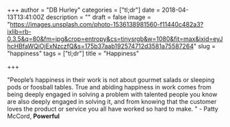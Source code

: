 +++
author = "DB Hurley"
categories = ["tl;dr"]
date = 2018-04-13T13:41:00Z
description = ""
draft = false
image = "https://images.unsplash.com/photo-1536138981560-f11440c482a3?ixlib=rb-0.3.5&q=80&fm=jpg&crop=entropy&cs=tinysrgb&w=1080&fit=max&ixid=eyJhcHBfaWQiOjExNzczfQ&s=175b37aab192574712d3581a75587264"
slug = "happiness"
tags = ["tl;dr"]
title = "Happiness"

+++


"People’s happiness in their work is not about gourmet salads or sleeping pods or foosball tables. True and abiding happiness in work comes from being deeply engaged in solving a problem with talented people you know are also deeply engaged in solving it, and from knowing that the customer loves the product or service you all have worked so hard to make. " - Patty McCord, __Powerful__


